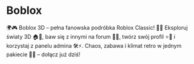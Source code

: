 # Boblox
🌍🎮 Boblox 3D – pełna fanowska podróbka Roblox Classic! 🚀👾 Eksploruj światy 3D 🏠🌳, baw się z innymi na forum 💬👥, twórz swój profil ⭐👤 i korzystaj z panelu admina 🛠️⚡. Chaos, zabawa i klimat retro w jednym pakiecie 🎉🔥 – dołącz już dziś!

